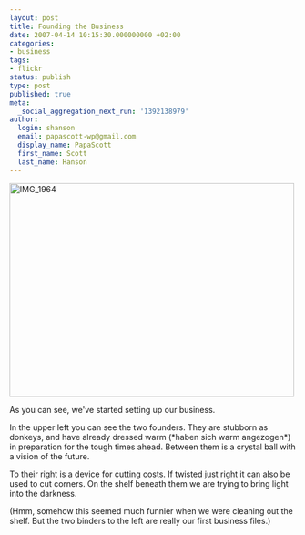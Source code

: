```yaml
---
layout: post
title: Founding the Business
date: 2007-04-14 10:15:30.000000000 +02:00
categories:
- business
tags:
- flickr
status: publish
type: post
published: true
meta:
  _social_aggregation_next_run: '1392138979'
author:
  login: shanson
  email: papascott-wp@gmail.com
  display_name: PapaScott
  first_name: Scott
  last_name: Hanson
---
```

<p><a href="http://www.flickr.com/photos/papascott/458505383/" title="Photo Sharing"><img src="http://farm1.static.flickr.com/211/458505383_869cae7c37.jpg" width="500" height="375" alt="IMG_1964" /></a></p>
<p>As you can see, we've started setting up our business. </p>
<p>In the upper left you can see the two founders. They are stubborn as donkeys, and have already dressed warm (*haben sich warm angezogen*) in preparation for the tough times ahead. Between them is a crystal ball with a vision of the future.</p>
<p>To their right is a device for cutting costs. If twisted just right it can also be used to cut corners. On the shelf beneath them we are trying to bring light into the darkness. </p>
<p>(Hmm, somehow this seemed much funnier when we were cleaning out the shelf. But the two binders to the left are really our first business files.)</p>
